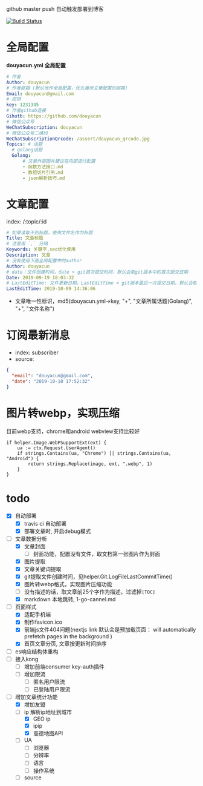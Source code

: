 github master push 自动触发部署到博客

[![Build Status](https://travis-ci.org/douyacun/api.douyacun.com.svg?branch=master)](https://travis-ci.org/douyacun/api.douyacun.com)

# 全局配置
**douyacun.yml 全局配置**
```yaml
# 作者
Author: douyacun
# 作者邮箱 (默认当作全局配置，优先展示文章配置的邮箱）
Email: douyacun@gmail.com
# 密钥
key: 1231345
# 作者github连接
Gihutb: https://github.com/douyacun
# 微信公众号
WeChatSubscription: douyacun
# 微信公众号二维码
WeChatSubscriptionQrcode: /assert/douyacun_qrcode.jpg
Topics: # 话题
  # golang话题
  Golang:
      # 文章外部图片建议在内部进行配置
      - 函数方法接口.md
      - 数组切片引用.md
      - json解析技巧.md
```
# 文章配置 
index: /:topic/:id
```yaml
# 如果读取不到标题，使用文件名作为标题
Title: 文章标题
# 注意用 `,` 分隔
Keywords: 关键字,seo优化使用
Description: 文章
# 没有使用下面全局配置中的author
Author: douyacun
# date：文件创建时间，date > git首次提交时间，默认会取git版本中的首次提交日期 
Date: 2019-09-19 18:03:32
# LastEditTime: 文件更新日期，LastEditTime < git版本最后一次提交日期，默认会取git版本最后提交日期
LastEditTime: 2019-10-09 14:36:06
```
- 文章唯一性标识，md5(douyacun.yml->key, "+", "文章所属话题(Golang)", "+", "文件名称")

# 订阅最新消息
- index: subscriber
- source:
```json
{
  "email": "douyacun@gmail.com",
  "date": "2019-10-10 17:52:32"
}
```

# 图片转webp，实现压缩
目前webp支持，chrome和android webview支持比较好
```golang
if helper.Image.WebPSupportExt(ext) {
    ua := ctx.Request.UserAgent()
    if strings.Contains(ua, "Chrome") || strings.Contains(ua, "Android") {
        return strings.Replace(image, ext, ".webp", 1)
    }
}
```

# todo

- [x] 自动部署
    - [x] travis ci 自动部署
    - [x] 部署文章时, 开启debug模式
- [ ] 文章数据分析
    - [x] 文章封面
        - [ ] 封面功能，配置没有文件，取文档第一张图片作为封面
    - [x] 图片提取
    - [x] 文章关键词提取
    - [x] git提取文件创建时间，见helper.Git.LogFileLastCommitTime()
    - [x] 图片转webp格式，实现图片压缩功能
    - [ ] 没有描述的话，取文章前25个字作为描述，过滤掉`[TOC]`
    - [x] markdown 本地跳转, 1-go-cannel.md
- [ ] 页面样式
   - [x] 适配手机端 
   - [x] 制作favicon.ico
   - [x] 前端js文件404问题(nextjs link 默认会是预加载页面： <Link> will automatically prefetch pages in the background )
   - [x] 首页文章分页, 文章按更新时间排序
- [ ] es响应结构体重构
- [ ] 接入kong
    - [ ] 增加前端consumer key-auth插件
    - [ ] 增加限流
        - [ ] 匿名用户限流
        - [ ] 已登陆用户限流
- [ ] 增加文章统计功能
    - [x] 增加友盟
    - [ ] ip 解析ip地址到城市
        - [x] GEO ip
        - [x] ipip
        - [x] 高德地图API
    - [ ] UA
        - [ ] 浏览器
        - [ ] 分辨率
        - [ ] 语言
        - [ ] 操作系统
    - [ ] source